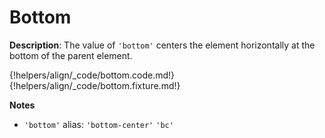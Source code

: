 # Bottom

__Description__: The value of `'bottom'` centers the element horizontally at the bottom of the parent element.

{!helpers/align/_code/bottom.code.md!}
{!helpers/align/_code/bottom.fixture.md!}

__Notes__

+ `'bottom'` alias: `'bottom-center'` <span data-nbsp="3"></span> `'bc'`

<div class="cf"></div>
<div class="end"></div>

